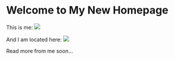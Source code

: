 # Welcome to My New Homepage

This is me:
![](https://avatars3.githubusercontent.com/u/21216985?s=400&v=4)

And I am located here:
<img src="http://staticmap.openstreetmap.de/staticmap.php?center=55.6867243, 12.5700724&zoom=5&size=865x512&maptype=mapnik&markers=55.6867243, 12.57007249,lightblue1"/>

Read more from me soon...
